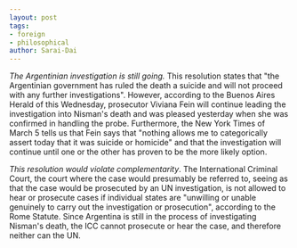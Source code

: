 ```yaml
---
layout: post
tags: 
- foreign 
- philosophical
author: Sarai-Dai
---
```


_The Argentinian investigation is still going._ This resolution states that "the Argentinian government has ruled the death a suicide and will not proceed with any further investigations". However, according to the Buenos Aires Herald of this Wednesday, prosecutor Viviana Fein will continue leading the investigation into Nisman's death and was pleased yesterday when she was confirmed in handling the probe. Furthermore, the New York Times of March 5 tells us that Fein says that "nothing allows me to categorically assert today that it was suicide or homicide" and that the investigation will continue until one or the other has proven to be the more likely option.

_This resolution would violate complementarity_. The International Criminal Court, the court where the case would presumably be referred to, seeing as that the case would be prosecuted by an UN investigation, is not allowed to hear or prosecute cases if individual states are "unwilling or unable genuinely to carry out the investigation or prosecution", according to the Rome Statute. Since Argentina is still in the process of investigating Nisman's death, the ICC cannot prosecute or hear the case, and therefore neither can the UN.
